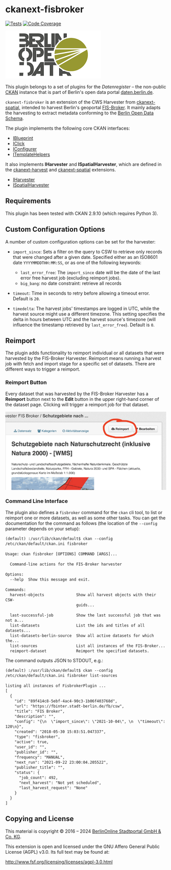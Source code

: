# ckanext-fisbroker

[![Tests](https://github.com/berlinonline/ckanext-fisbroker/workflows/Tests/badge.svg?branch=master)](https://github.com/berlinonline/ckanext-fisbroker/actions)
[![Code Coverage](http://codecov.io/github/berlinonline/ckanext-fisbroker/coverage.svg?branch=master)](http://codecov.io/github/berlinonline/ckanext-fisbroker?branch=master)

![logo for the ckanext-fisbroker CKAN extension](logo/fisbroker-harvester-logo_small.png)

This plugin belongs to a set of plugins for the _Datenregister_ – the non-public [CKAN](https://ckan.org) instance that is part of Berlin's open data portal [daten.berlin.de](https://daten.berlin.de).

`ckanext-fisbroker` is an extension of the CWS Harvester from [ckanext-spatial](https://github.com/ckan/ckanext-spatial), intended to harvest Berlin's geoportal [FIS-Broker](https://www.stadtentwicklung.berlin.de/geoinformation/fis-broker/). It mainly adapts the harvesting to extract metadata conforming to the [Berlin Open Data Schema](https://datenregister.berlin.de/schema/berlin_od_schema.json).

The plugin implements the following core CKAN interfaces:

- [IBlueprint](https://docs.ckan.org/en/latest/extensions/plugin-interfaces.html#ckan.plugins.interfaces.IBlueprint)
- [IClick](https://docs.ckan.org/en/latest/extensions/plugin-interfaces.html#ckan.plugins.interfaces.IClick)
- [IConfigurer](https://docs.ckan.org/en/latest/extensions/plugin-interfaces.html#ckan.plugins.interfaces.IConfigurer)
- [ITemplateHelpers](https://docs.ckan.org/en/latest/extensions/plugin-interfaces.html#ckan.plugins.interfaces.ITemplateHelpers)

It also implements **IHarvester** and **ISpatialHarvester**, which are defined in the [ckanext-harvest](https://github.com/ckan/ckanext-harvest) and [ckanext-spatial](https://github.com/ckan/ckanext-spatial) extensions.

- [IHarvester](https://github.com/ckan/ckanext-harvest#the-harvesting-interface)
- [ISpatialHarvester](https://docs.ckan.org/projects/ckanext-spatial/en/latest/harvesters.html#customizing-the-harvesters)

## Requirements

This plugin has been tested with CKAN 2.9.10 (which requires Python 3).

## Custom Configuration Options

A number of custom configuration options can be set for the harvester:

- `import_since`: Sets a filter on the query to CSW to retrieve only records that were changed after a given date. Specified either as an ISO8601 date `YYYYMMDDTHH:MM:SS`, or as one of the following keywords:

  - `last_error_free`: The `import_since` date will be the date of the last error free harvest job (excluding reimport jobs).
  - `big_bang`: no date constraint: retrieve all records
- `timeout`: Time in seconds to retry before allowing a timeout error. Default is `20`.
- `timedelta`: The harvest jobs' timestamps are logged in UTC, while the harvest source might use a different timezone. This setting specifies the delta in hours between UTC and the harvest source's timezone (will influence the timestamp retrieved by `last_error_free`). Default is `0`.

## Reimport

The plugin adds functionality to reimport individual or all datasets that were harvested by the FIS-Broker Harvester.
Reimport means running a harvest job with fetch and import stage for a specific set of datasets.
There are different ways to trigger a reimport.

### Reimport Button

Every dataset that was harvested by the FIS-Broker Harvester has a **Reimport** button next to the **Edit** button in the upper right-hand corner of the dataset page.
Clicking will trigger a reimport job for that dataset.

![Screenshot eines Datensatzes "Schutzgebiete nach Naturschutzrecht" im Datenregister, mit rot hervorgehobenem Reimport-Button](image/reimport_button.png)

### Command Line Interface

The plugin also defines a `fisbroker` command for the `ckan` cli tool, to list or reimport one or more datasets, as well as some other tasks.
You can get the documentation for the command as follows (the location of the `--config` parameter depends on your setup):

```
(default) :/usr/lib/ckan/default$ ckan --config /etc/ckan/default/ckan.ini fisbroker

Usage: ckan fisbroker [OPTIONS] COMMAND [ARGS]...

  Command-line actions for the FIS-Broker harvester

Options:
  --help  Show this message and exit.

Commands:
  harvest-objects              Show all harvest objects with their CSW-
                               guids...

  last-successful-job          Show the last successful job that was not a...
  list-datasets                List the ids and titles of all datasets...
  list-datasets-berlin-source  Show all active datasets for which the...
  list-sources                 List all instances of the FIS-Broker...
  reimport-dataset             Reimport the specified datasets.
```

The command outputs JSON to STDOUT, e.g.:

```
(default) :/usr/lib/ckan/default$ ckan --config /etc/ckan/default/ckan.ini fisbroker list-sources

listing all instances of FisbrokerPlugin ...
[
  {
    "id": "89f414c8-5ebf-4ac4-90c3-1b06f403768d",
    "url": "https://fbinter.stadt-berlin.de/fb/csw",
    "title": "FIS Broker",
    "description": "",
    "config": "{\n  \"import_since\": \"2021-10-04\", \n  \"timeout\": 120\n}",
    "created": "2018-05-30 15:03:51.047337",
    "type": "fisbroker",
    "active": true,
    "user_id": "",
    "publisher_id": "",
    "frequency": "MANUAL",
    "next_run": "2021-09-22 23:00:04.205522",
    "publisher_title": "",
    "status": {
      "job_count": 492,
      "next_harvest": "Not yet scheduled",
      "last_harvest_request": "None"
    }
  }
]

```

## Copying and License

This material is copyright © 2016 – 2024  [BerlinOnline Stadtportal GmbH & Co. KG](https://berlinonline.net).

This extension is open and licensed under the GNU Affero General Public License (AGPL) v3.0.
Its full text may be found at:

http://www.fsf.org/licensing/licenses/agpl-3.0.html
